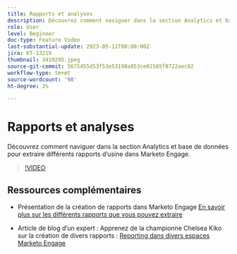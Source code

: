 ```yaml
---
title: Rapports et analyses
description: Découvrez comment naviguer dans la section Analytics et base de données pour extraire différents rapports d’usine dans Marketo Engage.
role: User
level: Beginner
doc-type: Feature Video
last-substantial-update: 2023-05-11T00:00:00Z
jira: KT-13219
thumbnail: 3419295.jpeg
source-git-commit: 5675455d53f53e53198a853ce01585f8722aec92
workflow-type: tm+mt
source-wordcount: '98'
ht-degree: 2%

---
```



# Rapports et analyses

Découvrez comment naviguer dans la section Analytics et base de données pour extraire différents rapports d’usine dans Marketo Engage.

>[!VIDEO](https://video.tv.adobe.com/v/3419295/?learn=on)

## Ressources complémentaires

* Présentation de la création de rapports dans Marketo Engage
   [En savoir plus sur les différents rapports que vous pouvez extraire](https://experienceleague.adobe.com/docs/marketo/using/product-docs/reporting/reporting-overview.html?lang=en&amp;sdid=M7K4SLTS&amp;mv=email&amp;mv2=instreml)

* Article de blog d’un expert : Apprenez de la championne Chelsea Kiko sur la création de divers rapports : [Reporting dans divers espaces Marketo Engage](https://nation.marketo.com/t5/product-blogs/how-marketo-champion-chelsea-kiko-reports-in-various-marketo/ba-p/242627)

